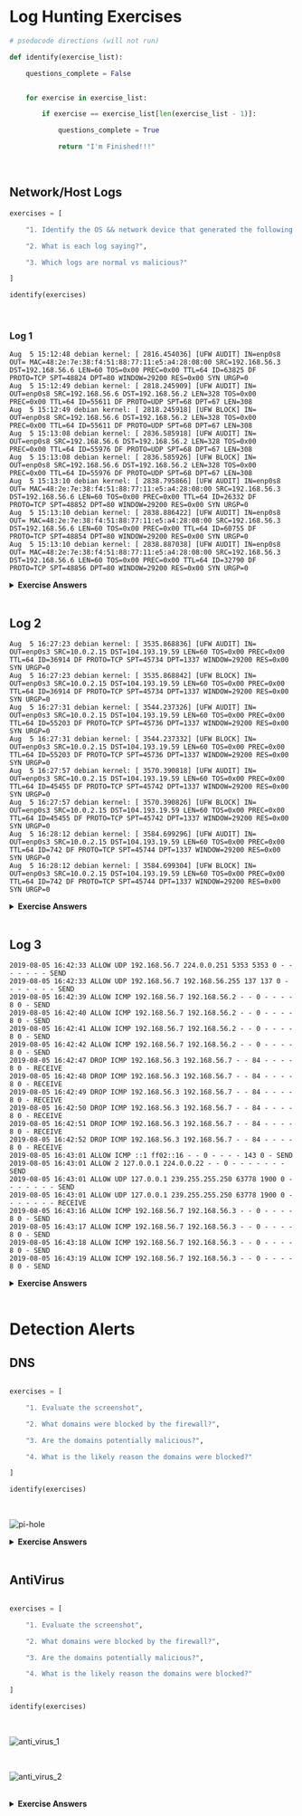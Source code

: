 # Log Hunting Exercises
```python
# psedocode directions (will not run)

def identify(exercise_list):

    questions_complete = False


    for exercise in exercise_list:

        if exercise == exercise_list[len(exercise_list - 1)]:

            questions_complete = True

            return "I'm Finished!!!"

```

<br>

## Network/Host Logs

```python        
exercises = [

    "1. Identify the OS && network device that generated the following logs",

    "2. What is each log saying?",

    "3. Which logs are normal vs malicious?"

]

identify(exercises)   
```

<br>

### Log 1
```
Aug  5 15:12:48 debian kernel: [ 2816.454036] [UFW AUDIT] IN=enp0s8 OUT= MAC=48:2e:7e:38:f4:51:88:77:11:e5:a4:28:08:00 SRC=192.168.56.3 DST=192.168.56.6 LEN=60 TOS=0x00 PREC=0x00 TTL=64 ID=63825 DF PROTO=TCP SPT=48824 DPT=80 WINDOW=29200 RES=0x00 SYN URGP=0
Aug  5 15:12:49 debian kernel: [ 2818.245909] [UFW AUDIT] IN= OUT=enp0s8 SRC=192.168.56.6 DST=192.168.56.2 LEN=328 TOS=0x00 PREC=0x00 TTL=64 ID=55611 DF PROTO=UDP SPT=68 DPT=67 LEN=308
Aug  5 15:12:49 debian kernel: [ 2818.245918] [UFW BLOCK] IN= OUT=enp0s8 SRC=192.168.56.6 DST=192.168.56.2 LEN=328 TOS=0x00 PREC=0x00 TTL=64 ID=55611 DF PROTO=UDP SPT=68 DPT=67 LEN=308
Aug  5 15:13:08 debian kernel: [ 2836.585918] [UFW AUDIT] IN= OUT=enp0s8 SRC=192.168.56.6 DST=192.168.56.2 LEN=328 TOS=0x00 PREC=0x00 TTL=64 ID=55976 DF PROTO=UDP SPT=68 DPT=67 LEN=308
Aug  5 15:13:08 debian kernel: [ 2836.585926] [UFW BLOCK] IN= OUT=enp0s8 SRC=192.168.56.6 DST=192.168.56.2 LEN=328 TOS=0x00 PREC=0x00 TTL=64 ID=55976 DF PROTO=UDP SPT=68 DPT=67 LEN=308
Aug  5 15:13:10 debian kernel: [ 2838.795866] [UFW AUDIT] IN=enp0s8 OUT= MAC=48:2e:7e:38:f4:51:88:77:11:e5:a4:28:08:00 SRC=192.168.56.3 DST=192.168.56.6 LEN=60 TOS=0x00 PREC=0x00 TTL=64 ID=26332 DF PROTO=TCP SPT=48852 DPT=80 WINDOW=29200 RES=0x00 SYN URGP=0
Aug  5 15:13:10 debian kernel: [ 2838.886422] [UFW AUDIT] IN=enp0s8 OUT= MAC=48:2e:7e:38:f4:51:88:77:11:e5:a4:28:08:00 SRC=192.168.56.3 DST=192.168.56.6 LEN=60 TOS=0x00 PREC=0x00 TTL=64 ID=60755 DF PROTO=TCP SPT=48854 DPT=80 WINDOW=29200 RES=0x00 SYN URGP=0 
Aug  5 15:13:10 debian kernel: [ 2838.887038] [UFW AUDIT] IN=enp0s8 OUT= MAC=48:2e:7e:38:f4:51:88:77:11:e5:a4:28:08:00 SRC=192.168.56.3 DST=192.168.56.6 LEN=60 TOS=0x00 PREC=0x00 TTL=64 ID=32790 DF PROTO=TCP SPT=48856 DPT=80 WINDOW=29200 RES=0x00 SYN URGP=0 
```
<details><summary><b>Exercise Answers</b></summary>
<br>
<p>
1. The OS of this log is Linux (debial kernal).  UFW firewall generated this report.
</p>
<p>
2. The log is says that 2 outbound DHCP attempts occuring on ports 68/68 were blocked.
</p>
<p>
3.  This log is not indicative of anything malicious.
</p>
</details>
<br>

## Log 2

```
Aug  5 16:27:23 debian kernel: [ 3535.868836] [UFW AUDIT] IN= OUT=enp0s3 SRC=10.0.2.15 DST=104.193.19.59 LEN=60 TOS=0x00 PREC=0x00 TTL=64 ID=36914 DF PROTO=TCP SPT=45734 DPT=1337 WINDOW=29200 RES=0x00 SYN URGP=0 
Aug  5 16:27:23 debian kernel: [ 3535.868842] [UFW BLOCK] IN= OUT=enp0s3 SRC=10.0.2.15 DST=104.193.19.59 LEN=60 TOS=0x00 PREC=0x00 TTL=64 ID=36914 DF PROTO=TCP SPT=45734 DPT=1337 WINDOW=29200 RES=0x00 SYN URGP=0 
Aug  5 16:27:31 debian kernel: [ 3544.237326] [UFW AUDIT] IN= OUT=enp0s3 SRC=10.0.2.15 DST=104.193.19.59 LEN=60 TOS=0x00 PREC=0x00 TTL=64 ID=55203 DF PROTO=TCP SPT=45736 DPT=1337 WINDOW=29200 RES=0x00 SYN URGP=0 
Aug  5 16:27:31 debian kernel: [ 3544.237332] [UFW BLOCK] IN= OUT=enp0s3 SRC=10.0.2.15 DST=104.193.19.59 LEN=60 TOS=0x00 PREC=0x00 TTL=64 ID=55203 DF PROTO=TCP SPT=45736 DPT=1337 WINDOW=29200 RES=0x00 SYN URGP=0 
Aug  5 16:27:57 debian kernel: [ 3570.390818] [UFW AUDIT] IN= OUT=enp0s3 SRC=10.0.2.15 DST=104.193.19.59 LEN=60 TOS=0x00 PREC=0x00 TTL=64 ID=45455 DF PROTO=TCP SPT=45742 DPT=1337 WINDOW=29200 RES=0x00 SYN URGP=0 
Aug  5 16:27:57 debian kernel: [ 3570.390826] [UFW BLOCK] IN= OUT=enp0s3 SRC=10.0.2.15 DST=104.193.19.59 LEN=60 TOS=0x00 PREC=0x00 TTL=64 ID=45455 DF PROTO=TCP SPT=45742 DPT=1337 WINDOW=29200 RES=0x00 SYN URGP=0 
Aug  5 16:28:12 debian kernel: [ 3584.699296] [UFW AUDIT] IN= OUT=enp0s3 SRC=10.0.2.15 DST=104.193.19.59 LEN=60 TOS=0x00 PREC=0x00 TTL=64 ID=742 DF PROTO=TCP SPT=45744 DPT=1337 WINDOW=29200 RES=0x00 SYN URGP=0 
Aug  5 16:28:12 debian kernel: [ 3584.699304] [UFW BLOCK] IN= OUT=enp0s3 SRC=10.0.2.15 DST=104.193.19.59 LEN=60 TOS=0x00 PREC=0x00 TTL=64 ID=742 DF PROTO=TCP SPT=45744 DPT=1337 WINDOW=29200 RES=0x00 SYN URGP=0 
```

<details><summary><b>Exercise Answers</b></summary>
<br>
<p>
1. The OS of this log is Linux (debial kernal).  UFW firewall generated this report.
</p>
<p>
2. The log is says that outbound TCP traffic on port 1337 was blocked 4 times.
</p>
<p>
3.  This log is slightly indicative of malicious behavior, as the port 1337 is being used.
</p>
</details>
<br>

## Log 3

```
2019-08-05 16:42:33 ALLOW UDP 192.168.56.7 224.0.0.251 5353 5353 0 - - - - - - - SEND
2019-08-05 16:42:33 ALLOW UDP 192.168.56.7 192.168.56.255 137 137 0 - - - - - - - SEND
2019-08-05 16:42:39 ALLOW ICMP 192.168.56.7 192.168.56.2 - - 0 - - - - 8 0 - SEND
2019-08-05 16:42:40 ALLOW ICMP 192.168.56.7 192.168.56.2 - - 0 - - - - 8 0 - SEND
2019-08-05 16:42:41 ALLOW ICMP 192.168.56.7 192.168.56.2 - - 0 - - - - 8 0 - SEND
2019-08-05 16:42:42 ALLOW ICMP 192.168.56.7 192.168.56.2 - - 0 - - - - 8 0 - SEND
2019-08-05 16:42:47 DROP ICMP 192.168.56.3 192.168.56.7 - - 84 - - - - 8 0 - RECEIVE
2019-08-05 16:42:48 DROP ICMP 192.168.56.3 192.168.56.7 - - 84 - - - - 8 0 - RECEIVE
2019-08-05 16:42:49 DROP ICMP 192.168.56.3 192.168.56.7 - - 84 - - - - 8 0 - RECEIVE
2019-08-05 16:42:50 DROP ICMP 192.168.56.3 192.168.56.7 - - 84 - - - - 8 0 - RECEIVE
2019-08-05 16:42:51 DROP ICMP 192.168.56.3 192.168.56.7 - - 84 - - - - 8 0 - RECEIVE
2019-08-05 16:42:52 DROP ICMP 192.168.56.3 192.168.56.7 - - 84 - - - - 8 0 - RECEIVE
2019-08-05 16:43:01 ALLOW ICMP ::1 ff02::16 - - 0 - - - - 143 0 - SEND
2019-08-05 16:43:01 ALLOW 2 127.0.0.1 224.0.0.22 - - 0 - - - - - - - SEND
2019-08-05 16:43:01 ALLOW UDP 127.0.0.1 239.255.255.250 63778 1900 0 - - - - - - - SEND
2019-08-05 16:43:01 ALLOW UDP 127.0.0.1 239.255.255.250 63778 1900 0 - - - - - - - RECEIVE
2019-08-05 16:43:16 ALLOW ICMP 192.168.56.7 192.168.56.3 - - 0 - - - - 8 0 - SEND
2019-08-05 16:43:17 ALLOW ICMP 192.168.56.7 192.168.56.3 - - 0 - - - - 8 0 - SEND
2019-08-05 16:43:18 ALLOW ICMP 192.168.56.7 192.168.56.3 - - 0 - - - - 8 0 - SEND
2019-08-05 16:43:19 ALLOW ICMP 192.168.56.7 192.168.56.3 - - 0 - - - - 8 0 - SEND
```
<details><summary><b>Exercise Answers</b></summary>
<br>
<p>
1. The OS of this log is Windows.  The Windows Defender Firewall generated this report.
</p>
<p>
2. The log is says 4 outbound pings to destination ip 192.168.56.2 were allowed, 6 ping attempts from 192.168.56.3 to the local machine were blocked, and 4 pings to destination ip 192.168.56.103 were allowed. 
</p>
<p>
3.  This log does not indicate any malicious behavior.
</p>
</details>

<br>

# Detection Alerts


## DNS

```python

exercises = [

    "1. Evaluate the screenshot",

    "2. What domains were blocked by the firewall?",

    "3. Are the domains potentially malicious?",

    "4. What is the likely reason the domains were blocked?"

]

identify(exercises)
```
<br>

![pi-hole](https://raw.githubusercontent.com/thaddeuspearson/Blue-Team/master/photos_and_screenshots/pi_hole.png)

<details><summary><b>Exercise Answers</b></summary>
<br>
<p>
1. This log file came from the application Pi-hole (https://pi-hole.net).  It is an ad-blocking DNS server typically run on a rasberry pi.
</p>
<p>
2. Pi-hole has been set to blacklist v10.events.data.microsoft.com and settings-win.data.microsoft.com. 
</p>
<p>
3. The domains that have been blacklisted are not inherently malicious. v10.events.data.microsoft.com is a windows 10 service associated with Diagnostic Data, and settings-win.data.microsoft.com is used for Windows apps to dynamically update their configuration.
</p>
<p>
4. The likely reason that these domains were blocked is that these services are on the gravity script in Pi-hole.  The gravity script retrives blocklists, and consolidates them into one unique list for the DNS to use.
</details>

<br>

## AntiVirus

```python

exercises = [

    "1. Evaluate the screenshot",

    "2. What domains were blocked by the firewall?",

    "3. Are the domains potentially malicious?",

    "4. What is the likely reason the domains were blocked?"

]

identify(exercises)
```
<br>

![anti_virus_1](https://github.com/thaddeuspearson/Blue-Team/blob/master/photos_and_screenshots/antivirus_1.png?raw=true)

<br>

![anti_virus_2](https://github.com/thaddeuspearson/Blue-Team/blob/master/photos_and_screenshots/antivirus_2.png?raw=true)

<br>

<details><summary><b>Exercise Answers</b></summary>
<br>
<p>
1. This log file came from the application Pi-hole (https://pi-hole.net).  It is an ad-blocking DNS server typically run on a rasberry pi.
</p>
<p>
2. Pi-hole has been set to blacklist v10.events.data.microsoft.com and settings-win.data.microsoft.com. 
</p>
<p>
3. The domains that have been blacklisted are not inherently malicious. v10.events.data.microsoft.com is a windows 10 service associated with Diagnostic Data, and settings-win.data.microsoft.com is used for Windows apps to dynamically update their configuration.
</p>
<p>
4. The likely reason that these domains were blocked is that the user did not want to share their data from their machine with Microsoft, nor did they want windows to dynamically configure their services.
</details>

<br>